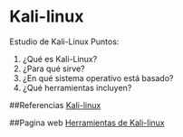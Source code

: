 # Kali-linux
Estudio de Kali-Linux
Puntos:
1. ¿Qué es Kali-Linux?
2. ¿Para qué sirve?
3. ¿En qué sistema operativo está basado?
4. ¿Qué herramientas incluyen?


##Referencias 
[Kali-linux](https://maslinux.es/kali-linux-lo-que-debes-saber-antes-de-usarlo/)

##Pagina web
[Herramientas de Kali-linux](https://maslinux.es/las-mejores-20-herramientas-de-hacking-y-penetracion-para-kali-linux/)

